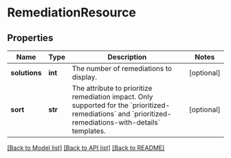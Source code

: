 # RemediationResource

## Properties
Name | Type | Description | Notes
------------ | ------------- | ------------- | -------------
**solutions** | **int** | The number of remediations to display. | [optional] 
**sort** | **str** | The attribute to prioritize remediation impact. Only supported for the &#x60;prioritized-remediations&#x60; and &#x60;prioritized-remediations-with-details&#x60; templates. | [optional] 

[[Back to Model list]](../README.md#documentation-for-models) [[Back to API list]](../README.md#documentation-for-api-endpoints) [[Back to README]](../README.md)


